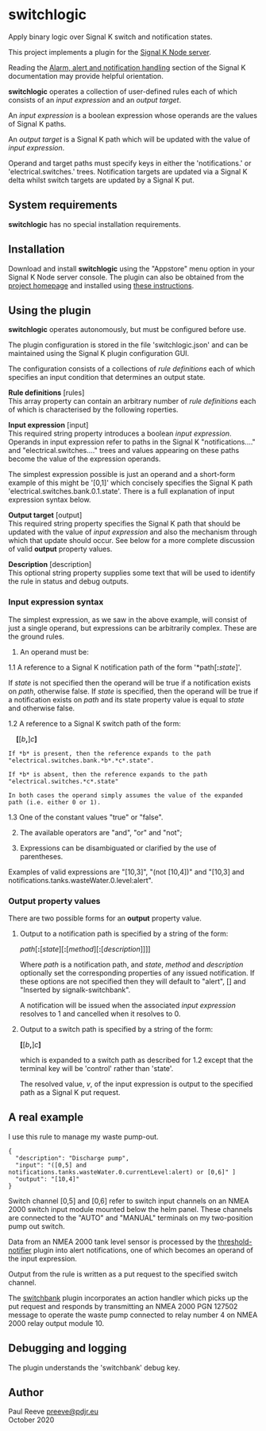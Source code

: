 # switchlogic

Apply binary logic over Signal K switch and notification states.

This project implements a plugin for the
[Signal K Node server](https://github.com/SignalK/signalk-server-node).

Reading the
[Alarm, alert and notification handling](http://signalk.org/specification/1.0.0/doc/notifications.html)
section of the Signal K documentation may provide helpful orientation.

__switchlogic__ operates a collection of user-defined rules each of
which consists of an *input expression* and an *output target*.

An *input expression* is a boolean expression whose operands are the
values of Signal K paths.

An *output target* is a Signal K path which will be updated with
the value of *input expression*.

Operand and target paths must specify keys in either the
'notifications.' or 'electrical.switches.' trees.
Notification targets are updated via a Signal K delta whilst switch
targets are updated by a Signal K put.

## System requirements

__switchlogic__ has no special installation requirements.

## Installation

Download and install __switchlogic__ using the "Appstore" menu option
in your Signal K Node server console.
The plugin can also be obtained from the 
[project homepage](https://github.com/preeve9534/switchlogic)
and installed using
[these instructions](https://github.com/SignalK/signalk-server-node/blob/master/SERVERPLUGINS.md).

## Using the plugin

__switchlogic__ operates autonomously, but must be configured before
use.

The plugin configuration is stored in the file 'switchlogic.json' and
can be maintained using the Signal K plugin configuration GUI.

The configuration consists of a collections of *rule definitions* each
of which specifies an input condition that determines an output state.

__Rule definitions__ [rules]\
This array property can contain an arbitrary number of *rule
definitions* each of which is characterised by the following 
roperties.

__Input expression__ [input]\
This required string property introduces a boolean *input expression*.
Operands in input expression refer to paths in the Signal K
"notifications...." and "electrical.switches...." trees and values
appearing on these paths become the value of the expression operands.

The simplest expression possible is just an operand and a short-form
example of this might be '[0,1]' which concisely specifies the Signal K
path 'electrical.switches.bank.0.1.state'.
There is a full explanation of input expression syntax below.

__Output target__ [output]\
This required string  property specifies the Signal K path that should
be updated with the value of *input expression* and also the mechanism
through which that update should occur.
See below for a more complete discussion of valid __output__ property
values.
 
__Description__ [description]\
This optional string property supplies some text that will be used to
identify the rule in status and debug outputs.

### Input expression syntax

The simplest expression, as we saw in the above example, will consist
of just a single operand, but expressions can be arbitrarily complex.
These are the ground rules.

1. An operand must be:

1.1 A reference to a Signal K notification path of the form
'*path[__:__*state*]'.

If *state* is not specified then the operand will be true if a
notification exists on *path*, otherwise false.
If *state* is specified, then the operand will be true if a notification
exists on *path* and its state property value is equal to *state* and
otherwise false.

1.2 A reference to a Signal K switch path of the form:

&nbsp;&nbsp;&nbsp;&nbsp;__[__[*b*__,__]*c*__]__

    If *b* is present, then the reference expands to the path
    "electrical.switches.bank.*b*.*c*.state".

    If *b* is absent, then the reference expands to the path
    "electrical.switches.*c*.state"

    In both cases the operand simply assumes the value of the expanded
    path (i.e. either 0 or 1).

1.3 One of the constant values "true" or "false".

2. The available operators are "and", "or" and "not";

3. Expressions can be disambiguated or clarified by the use of
   parentheses.

Examples of valid expressions are "[10,3]", "(not [10,4])" and
"[10,3] and notifications.tanks.wasteWater.0.level:alert".

### Output property values

There are two possible forms for an __output__ property value. 

1. Output to a notification path is specified by a string of the form:

   *path*[__:__[*state*][__:__[*method*][__:__[*description*]]]]

   Where *path* is a notification path, and *state*, *method* and
   *description* optionally set the corresponding properties of any
   issued notification. 
   If these options are not specified then they will default to
   "alert", [] and "Inserted by signalk-switchbank".

   A notification will be issued when the associated *input expression*
   resolves to 1 and cancelled when it resolves to 0.

2. Output to a switch path is specified by a string of the form:

   __[__[*b*__,__]*c*__]__

   which is expanded to a switch path as described for 1.2 except that
   the terminal key will be 'control' rather than 'state'.

   The resolved value, *v*, of the input expression is output to the
   specified path as a Signal K put request.

## A real example

I use this rule to manage my waste pump-out.
```
{
  "description": "Discharge pump",
  "input": "([0,5] and notifications.tanks.wasteWater.0.currentLevel:alert) or [0,6]" ]
  "output": "[10,4]"
}
```

Switch channel [0,5] and [0,6] refer to switch input channels on an
NMEA 2000 switch input module mounted below the helm panel.
These channels are connected to the "AUTO" and "MANUAL" terminals on
my two-position pump out switch.

Data from an NMEA 2000 tank level sensor is processed by the
[threshold-notifier](https://github.com/preeve9534/threshold-notifier#readme)
plugin into alert notifications, one of which becomes an operand
of the input expression.

Output from the rule is written as a put request to the specified
switch channel.

The 
[switchbank](https://github.com/preeve9534/switchbank#readme)
plugin incorporates an action handler which picks up the put request
and responds by transmitting an NMEA 2000 PGN 127502 message to operate
the waste pump connected to relay number 4 on NMEA 2000 relay output
module 10.

## Debugging and logging

The plugin understands the 'switchbank' debug key.

## Author

Paul Reeve <preeve@pdjr.eu>\
October 2020

